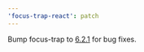 ```yaml
---
'focus-trap-react': patch
---
```


Bump focus-trap to [6.2.1](https://github.com/focus-trap/focus-trap/blob/master/CHANGELOG.md#621) for bug fixes.
